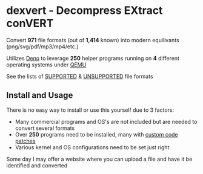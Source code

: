 # dexvert - Decompress EXtract conVERT
Convert **971** file formats (out of **1,414** known) into modern equilivants (png/svg/pdf/mp3/mp4/etc.)

Utilizes [Deno](https://deno.land/) to leverage **250** helper programs running on **4** different operating systems under [QEMU](https://www.qemu.org/)

See the lists of [SUPPORTED](SUPPORTED.md) & [UNSUPPORTED](UNSUPPORTED.md) file formats

## Install and Usage
There is no easy way to install or use this yourself due to 3 factors:
* Many commercial programs and OS's are not included but are needed to convert several formats
* Over **250** programs need to be installed, many with [custom code patches](https://github.com/Sembiance/dexvert-gentoo-overlay)
* Various kernel and OS configurations need to be set just right

Some day I may offer a website where you can upload a file and have it be identified and converted